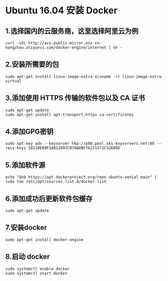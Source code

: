 # Ubuntu 16.04 安装 Docker

## 1.选择国内的云服务商，这里选择阿里云为例
```
curl -sSL http://acs-public-mirror.oss-cn-hangzhou.aliyuncs.com/docker-engine/internet | sh -
```
## 2.安装所需要的包
```
sudo apt-get install linux-image-extra-$(uname -r) linux-image-extra-virtual
```
## 3.添加使用 HTTPS 传输的软件包以及 CA 证书
```
sudo apt-get update
sudo apt-get install apt-transport-https ca-certificates
```
## 4.添加GPG密钥
```
sudo apt-key adv --keyserver hkp://p80.pool.sks-keyservers.net:80 --recv-keys 58118E89F3A912897C070ADBF76221572C52609D
```
## 5.添加软件源
```
echo "deb https://apt.dockerproject.org/repo ubuntu-xenial main" | sudo tee /etc/apt/sources.list.d/docker.list
```
## 6.添加成功后更新软件包缓存

```
sudo apt-get update
```
## 7.安装docker
```
sudo apt-get install docker-engine
```
## 8.启动 docker
```
sudo systemctl enable docker
sudo systemctl start docker
```